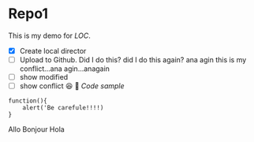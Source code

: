 # Repo1
This is my demo for *LOC*.
- [x] Create local director
- [ ] Upload to Github.  Did I do this? did I do this again? ana agin this is my conflict...ana agin...anagain
- [ ] show modified
- [ ] show conflict
:laughing:
:guitar:
*Code sample*
```
function(){
    alert('Be carefule!!!!)
}
```
Allo
Bonjour
Hola


